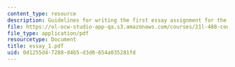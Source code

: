 ```yaml
---
content_type: resource
description: Guidelines for writing the first essay assignment for the course.
file: https://ol-ocw-studio-app-qa.s3.amazonaws.com/courses/21l-488-contemporary-literature-literature-development-and-human-rights-spring-2008/0d1255d47288d4b5d3d0654a035281fd_essay_1.pdf
file_type: application/pdf
resourcetype: Document
title: essay_1.pdf
uid: 0d1255d4-7288-d4b5-d3d0-654a035281fd
---
```

